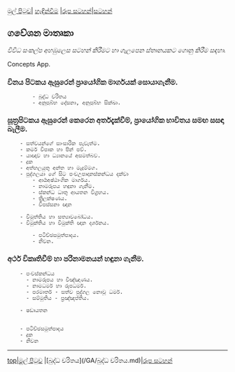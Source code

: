 [මුල් පිටුව](/index.md)| [හැඳින්වීම](/හැඳින්වීම.md) |[රූප සටහන්](/GA/රූපසටහන්.md)|[සටහන්](/සටහන්.md)

## ගවේශන මාතෘකා
_විවිධ සංකල්ප අහඹුලෙස සටහන් කිරීමට හා ගැලපෙන ස්තානයකට ගොනු කිරීම සඳහා._

Concepts App.

### විනය පිටකය ඇසුරෙන් ප්‍රායෝගික මාර්ගයක් සොයාගැනීම.

			- බුද්ධ චරිතය
			- අනුපුබ්භ දේසනා, අනුපුබ්භ සික්ඛා.

### සූත්‍රපිටකය ඇසුරෙන් කෙරෙන අර්තදැක්වීම්, ප්‍රායෝගික භාවිතය සමඟ සසඳා බැලීම.
		- සත්වයන්ගේ සාංසාරික පැවැත්ම.
		- කර්ම විපාක හා පින් පව්.
		- යාඥාව හා ධ්‍යානයේ අසමත්බව.
		- දුක
		- අත්හලයුතු අන්ත හා මැදුම්මග.
		- පුද්ගලයා ගේ සිට පංචඋපාදානස්කන්ධය දක්වා
			- ආර්‍යඅෂ්ඨාංගික මාර්ගය.
			- නාමරූපය හඳුනා ගැනීම.
			- ස්කන්ධ ධාතු ආයතන විග්‍රහය.
			- ත්‍රිලක්ෂණය.
			- විපස්සනා ඥාන

		- විමුත්තිය හා සත්‍යාවබෝධය.
		- විමුක්තිය හා විමුක්ති ඥාන දර්ශනය.

			- පටිච්ඡසමුත්පාදය.
			- නිවන.


### අර්ථ විකෘතිවීම් හා පරිනාමනයන් හඳුනා ගැනීම.
		- පංචස්කන්ධය
		  - නාමරූපය හා විඤ්ඤාණය.
		  - නාමධර්ම හා රූපධර්ම.
		  - පරමාර්ත - සත්ව පුද්ගල නොවූ ධර්ම.
		  - සම්මුතිය - ප්‍රඤ්ඤප්තිය.

		- ෂඩායතන


		- පටිච්ඡසමුත්පාදය
		- දුක
		- නිවන

-----
[top]()|[මුල් පිටුව](/index.md) |[බුද්ධ චරිතය](/GA/බුද්ධ චරිතය.md)|[රූප සටහන්](/GA/රූපසටහන්.md)
